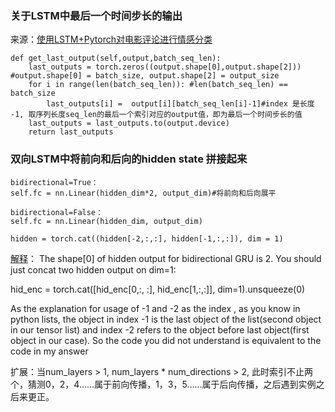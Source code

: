 ### 关于LSTM中最后一个时间步长的输出

来源：[使用LSTM+Pytorch对电影评论进行情感分类](https://zhuanlan.zhihu.com/p/140075236)

```
def get_last_output(self,output,batch_seq_len):
    last_outputs = torch.zeros((output.shape[0],output.shape[2])) #output.shape[0] = batch_size, output.shape[2] = output_size
    for i in range(len(batch_seq_len)): #len(batch_seq_len) == batch_size
        last_outputs[i] =  output[i][batch_seq_len[i]-1]#index 是长度 -1, 取序列长度seq_len的最后一个索引对应的output值，即为最后一个时间步长的值
    last_outputs = last_outputs.to(output.device)
    return last_outputs
```

### 双向LSTM中将前向和后向的hidden state 拼接起来
```
bidirectional=True：
self.fc = nn.Linear(hidden_dim*2, output_dim)#将前向和后向展平

bidirectional=False：
self.fc = nn.Linear(hidden_dim, output_dim)

hidden = torch.cat((hidden[-2,:,:], hidden[-1,:,:]), dim = 1)
```
[解释](https://stackoverflow.com/questions/61012846/how-to-get-final-hidden-state-of-bidirectional-2-layers-gru-in-pytorch)：
The shape[0] of hidden output for bidirectional GRU is 2. You should just concat two hidden output on dim=1:

hid_enc = torch.cat([hid_enc[0,:, :], hid_enc[1,:,:]], dim=1).unsqueeze(0)

As the explanation for usage of -1 and -2 as the index , as you know in python lists, the object in index -1 is the last object
of the list(second object in our tensor list) and index -2 refers to the object before last object(first object in our case). So 
the code you did not understand is equivalent to the code in my answer

扩展：当num_layers > 1, num_layers * num_directions > 2, 此时索引不止两个，猜测0，2，4……属于前向传播，1，3，5……属于后向传播，之后遇到实例之后来更正。
